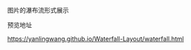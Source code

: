 
<p>图片的瀑布流形式展示</p>
<p>预览地址</p>
<a href="https://yanlingwang.github.io/Waterfall-Layout/waterfall.html">https://yanlingwang.github.io/Waterfall-Layout/waterfall.html</a>
